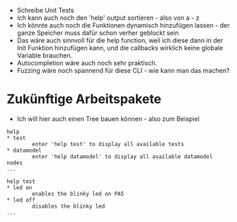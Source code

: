-  Schreibe Unit Tests
- Ich kann auch noch den 'help' output sortieren - also von a - z
- Ich könnte auch noch die Funktionen dynamisch hinzufügen lassen - der ganze Speicher muss dafür schon verher geblockt sein
- Das wäre auch sinnvoll für die help function, weil ich diese dann in der Init Funktion hinzufügen kann, und die callbacks wirklich keine globale Variable brauchen.
- Autocompletion wäre auch noch sehr praktisch.
- Fuzzing wäre noch spannend für diese CLI - wie kann man das machen?


# Zukünftige Arbeitspakete
- Ich will hier auch einen Tree bauen können - also zum Beispiel
```
help
* test
        enter 'help test' to display all available tests
* datamodel
        enter 'help datamodel' to display all available datamodel nodes
...
```

```
help test
* led on
        enables the blinky led on PA5
* led off
        disables the blinky led
...
```
